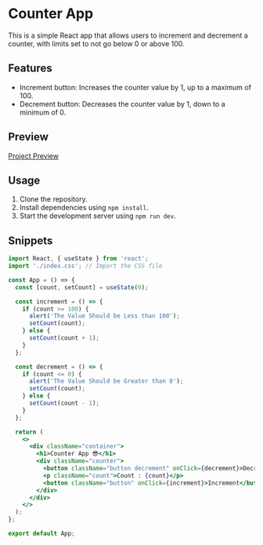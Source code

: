 # Counter App

This is a simple React app that allows users to increment and decrement a counter, with limits set to not go below 0 or above 100.

## Features

- Increment button: Increases the counter value by 1, up to a maximum of 100.
- Decrement button: Decreases the counter value by 1, down to a minimum of 0.

## Preview

[Project Preview](https://numtally.netlify.app/)

## Usage

1. Clone the repository.
2. Install dependencies using `npm install`.
3. Start the development server using `npm run dev`.

## Snippets

```jsx
import React, { useState } from 'react';
import './index.css'; // Import the CSS file

const App = () => {
  const [count, setCount] = useState(0);

  const increment = () => {
    if (count >= 100) {
      alert('The Value Should be Less than 100');
      setCount(count);
    } else {
      setCount(count + 1);
    }
  };

  const decrement = () => {
    if (count <= 0) {
      alert('The Value Should be Greater than 0');
      setCount(count);
    } else {
      setCount(count - 1);
    }
  };

  return (
    <>
      <div className="container">
        <h1>Counter App 😎</h1>
        <div className="counter">
          <button className="button decrement" onClick={decrement}>Decrement</button>
          <p className="count">Count : {count}</p>
          <button className="button" onClick={increment}>Increment</button>
        </div>
      </div>
    </>
  );
};

export default App;
